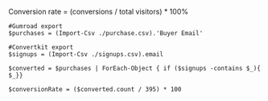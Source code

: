 Conversion rate = (conversions / total visitors) * 100%

```
#Gumroad export
$purchases = (Import-Csv ./purchase.csv).'Buyer Email'

#Convertkit export
$signups = (Import-Csv ./signups.csv).email

$converted = $purchases | ForEach-Object { if ($signups -contains $_){ $_}}

$conversionRate = ($converted.count / 395) * 100
```
